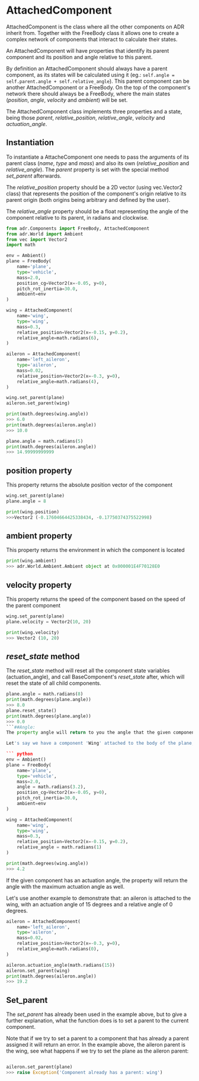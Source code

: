 # AttachedComponent

AttachedComponent is the class where all the other components on ADR inherit from.
Together with the FreeBody class it allows one to create a complex network of components that interact to calculate their states.

An AttachedComponent will have properties that identify its parent component and its position and angle relative to this parent.

By definition an AttachedComponent should always have a parent component, as its states will be calculated using it (eg.: ```self.angle = self.parent.angle + self.relative_angle```). This parent component can be another AttachedComponent or a FreeBody. On the top of the component's network there should always be a FreeBody, where the main states (*position*, *angle*, *velocity* and *ambient*) will be set.

The AttachedComponent class implements three properties and a state, being those *parent*, *relative_position*, *relative_angle*, *velocity* and *actuation_angle*.

## Instantiation
To instantiate a AttacheComponent one needs to pass the arguments of its parent class (*name*, *type* and *mass*) and also its own (*relative_position* and *relative_angle*). The *parent* property is set with the special method *set_parent* afterwards.

The *relative_position* property should be a 2D vector (using vec.Vector2 class) that represents the position of the component's origin relative to its parent origin (both origins being arbitrary and defined by the user).

The *relative_angle* property should be a float representing the angle of the component relative to its parent, in radians and clockwise.

``` python
from adr.Components import FreeBody, AttachedComponent
from adr.World import Ambient
from vec import Vector2
import math

env = Ambient()
plane = FreeBody(
    name='plane',
    type='vehicle',
    mass=2.0,
    position_cg=Vector2(x=-0.05, y=0),
    pitch_rot_inertia=30.0,
    ambient=env
)

wing = AttachedComponent(
    name='wing',
    type='wing',
    mass=0.3,
    relative_position=Vector2(x=-0.15, y=0.2),
    relative_angle=math.radians(6),
)

aileron = AttachedComponent(
    name='left_aileron',
    type='aileron',
    mass=0.02,
    relative_position=Vector2(x=-0.3, y=0),
    relative_angle=math.radians(4),
)

wing.set_parent(plane)
aileron.set_parent(wing)

print(math.degrees(wing.angle))
>>> 6.0
print(math.degrees(aileron.angle))
>>> 10.0

plane.angle = math.radians(5)
print(math.degrees(aileron.angle))
>>> 14.99999999999
```
## position property
This property returns the absolute position vector of the component
```python
wing.set_parent(plane)
plane.angle = 8

print(wing.position)
>>>Vector2 (-0.17604664425338434, -0.17750374375522998)
```
## ambient property
This property returns the environment in which the component is located
```python
print(wing.ambient)
>>> adr.World.Ambient.Ambient object at 0x000001E4F70128E0
```

## velocity property
This property returns the speed of the component based on the speed of the parent component
```python
wing.set_parent(plane)
plane.velocity = Vector2(10, 20)

print(wing.velocity)
>>> Vector2 (10, 20)
```

## *reset_state* method
The *reset_state* method will reset all the component state variables (actuation_angle), and call BaseComponent's *reset_state* after, which will reset the state of all child components.
``` python
plane.angle = math.radians(8)
print(math.degrees(plane.angle))
>>> 8.0
plane.reset_state()
print(math.degrees(plane.angle))
>>> 0.0
```##Angle:
The property angle will return to you the angle that the given component is set.

Let's say we have a component 'Wing' attached to the body of the plane, that is set as a FreeBody Component called 'Plane'. The property angle will take in count the plane angle and the relative angle of the wing, just as shown in the example below:

``` python
env = Ambient()
plane = FreeBody(
    name='plane',
    type='vehicle',
    mass=2.0,
    angle = math.radians(3.2),
    position_cg=Vector2(x=-0.05, y=0),
    pitch_rot_inertia=30.0,
    ambient=env
)

wing = AttachedComponent(
    name='wing',
    type='wing',
    mass=0.3,
    relative_position=Vector2(x=-0.15, y=0.2),
    relative_angle = math.radians(1)
)

print(math.degrees(wing.angle))
>>> 4.2
```

If the given component has an actuation angle, the property will return the angle with the maximum actuation angle as well. 

Let's use another example to demonstrate that: an aileron is attached to the wing, with an actuation angle of 15 degrees and a relative angle of 0 degrees.

``` python
aileron = AttachedComponent(
    name='left_aileron',
    type='aileron',
    mass=0.02,
    relative_position=Vector2(x=-0.3, y=0),
    relative_angle=math.radians(0),
)

aileron.actuation_angle(math.radians(15))
aileron.set_parent(wing)
print(math.degrees(aileron.angle))
>>> 19.2
```

## Set_parent
The *set_parent* has already been used in the example above, but to give a further explanation, what the function does is to set a parent to the current component.

Note that if we try to set a parent to a component that has already a parent assigned it will return an error. In the example above, the aileron parent is the wing, see what happens if we try to set the plane as the aileron parent:

``` python 

aileron.set_parent(plane)
>>> raise Exception('Component already has a parent: wing')
```
